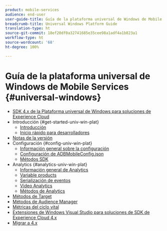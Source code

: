 ```yaml
---
product: mobile-services
audience: end-user
user-guide-title: Guía de la plataforma universal de Windows de Mobile Services
breadcrumb-title: Universal Windows Platform Guide
translation-type: ht
source-git-commit: 18ef20df0a32741685e35cee98a1adf4a1b823a1
workflow-type: ht
source-wordcount: '68'
ht-degree: 100%

---
```



# Guía de la plataforma universal de Windows de Mobile Services {#universal-windows}

+ [SDK 4.x de la Plataforma universal de Windows para soluciones de Experience Cloud](overview.md)
+ Introducción {#get-started-univ-win-plat}
   + [Introducción](c-getting-started/c-getting-started.md)
   + [Inicio rápido para desarrolladores](c-getting-started/dev-qs.md)
+ [Notas de la versión](release-notes.md)
+ Configuración {#config-univ-win-plat}
   + [Información general sobre la configuración](c-configuration/c-configuration.md)
   + [Configuración de ADBMobileConfig.json](c-configuration/c.json.md)
   + [Métodos SDK](c-configuration/methods.md)
+ Analytics {#analytics-univ-win-plat}
   + [Información general de Analytics](analytics/analytics.md)
   + [Variable products](analytics/products.md)
   + [Serialización de eventos](analytics/event-serialization.md)
   + [Video Analytics](analytics/video-qs.md)
   + [Métodos de Analytics](analytics/analytics-methods.md)
+ [Métodos de Target](target/target-methods.md)
+ [Métodos de Audience Manager](audiencemgmt/audience-manager-methods.md)
+ [Métricas del ciclo vital](metrics.md)
+ [Extensiones de Windows Visual Studio para soluciones de SDK de Experience Cloud 4.x](extensions/win-vse-4x.md)
+ [Migrar a 4.x](migration-v3.md)
